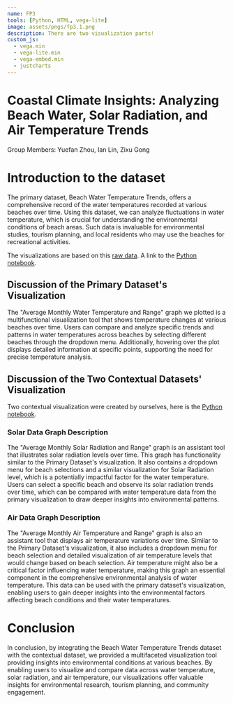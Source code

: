 ```yaml
---
name: FP3
tools: [Python, HTML, vega-lite]
image: assets/pngs/fp3.1.png
description: There are two visualization parts!
custom_js:
  - vega.min
  - vega-lite.min
  - vega-embed.min
  - justcharts
---
```

# Coastal Climate Insights: Analyzing Beach Water, Solar Radiation, and Air Temperature Trends 

Group Members: 
Yuefan Zhou, Ian Lin, Zixu Gong

# Introduction to the dataset

The primary dataset, Beach Water Temperature Trends, offers a comprehensive record of the water temperatures recorded at various beaches over time. Using this dataset, we can analyze fluctuations in water temperature, which is crucial for understanding the environmental conditions of beach areas. Such data is invaluable for environmental studies, tourism planning, and local residents who may use the beaches for recreational activities.

The visualizations are based on this [raw data]('http://https//query.data.world/s/ioozdhrxwt5uyqyyuh5hfcpnxwh7xw?dws=00000%27').
A link to the [Python notebook](https://github.com/nivaGzx/nivaGzx.github.io/blob/main/python_notebooks/FP3.1.2.ipynb).


## Discussion of the Primary Dataset's Visualization

The "Average Monthly Water Temperature and Range" graph we plotted is a multifunctional visualization tool that shows temperature changes at various beaches over time. Users can compare and analyze specific trends and patterns in water temperatures across beaches by selecting different beaches through the dropdown menu. Additionally, hovering over the plot displays detailed information at specific points, supporting the need for precise temperature analysis.

<vegachart schema-url="{{ site.baseurl }}/assets/json/chart_with_dropdown.json" style="width: 100%"></vegachart>

## Discussion of the Two Contextual Datasets' Visualization

Two contextual visualization were created by ourselves, here is the [Python notebook](https://github.com/nivaGzx/nivaGzx.github.io/blob/main/python_notebooks/FP3.1.2.ipynb).

### Solar Data Graph Description

The "Average Monthly Solar Radiation and Range" graph is an assistant tool that illustrates solar radiation levels over time. This graph has functionality similar to the Primary Dataset's visualization. It also contains a dropdown menu for beach selections and a similar visualization for Solar Radiation level, which is a potentially impactful factor for the water temperature. Users can select a specific beach and observe its solar radiation trends over time, which can be compared with water temperature data from the primary visualization to draw deeper insights into environmental patterns.

### Air Data Graph Description

The "Average Monthly Air Temperature and Range" graph is also an assistant tool that displays air temperature variations over time. Similar to the Primary Dataset's visualization, it also includes a dropdown menu for beach selection and detailed visualization of air temperature levels that would change based on beach selection. Air temperature might also be a critical factor influencing water temperature, making this graph an essential component in the comprehensive environmental analysis of water temperature. This data can be used with the primary dataset's visualization, enabling users to gain deeper insights into the environmental factors affecting beach conditions and their water temperatures.

<vegachart schema-url="{{ site.baseurl }}/assets/json/chart_with_dropdown_air.json" style="width: 100%"></vegachart>

<vegachart schema-url="{{ site.baseurl }}/assets/json/chart_with_dropdown_solar.json" style="width: 100%"></vegachart>

# Conclusion

In conclusion, by integrating the Beach Water Temperature Trends dataset with the contextual dataset, we provided a multifaceted visualization tool providing insights into environmental conditions at various beaches. By enabling users to visualize and compare data across water temperature, solar radiation, and air temperature, our visualizations offer valuable insights for environmental research, tourism planning, and community engagement.